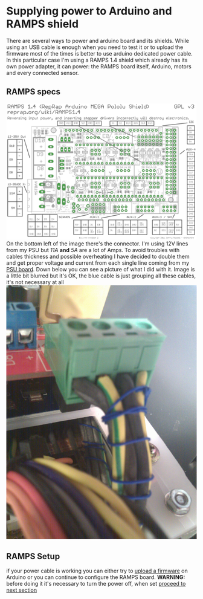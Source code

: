 # Supplying power to Arduino and RAMPS shield
There are several ways to power and arduino board and its shields. While using an USB cable is enough when you need to test it or to upload the firmware most of the times is better to use arduino dedicated power cable. In this particular case I'm using a RAMPS 1.4 shield which already has its own power adapter, it can power: the RAMPS board itself, Arduino, motors and every connected sensor.

## RAMPS specs
![RAMPS pinout](../RAMPS-1.4-pinout.png)
On the bottom left of the image there's the connector. I'm using 12V lines from my PSU but _11A_ **and** _5A_ are a lot of Amps. To avoid troubles with cables thickness and possible overheating I have decided to double them and get proper voltage and current from each single line coming from my [PSU board](01.PSU-arduino-shield.md). Down below you can see a picture of what I did with it. Image is a little bit blurred but it's OK, the blue cable is just grouping all these cables, it's not necessary at all
![Power Cable](02.power.cable.jpg)

## RAMPS Setup
if your power cable is working you can either try to [upload a firmware](../software/README.md) on Arduino or you can continue to configure the RAMPS board. **WARNING:** before doing it it's necessary to turn the power off, when set [proceed to next section](03.stepper.motors.md)
